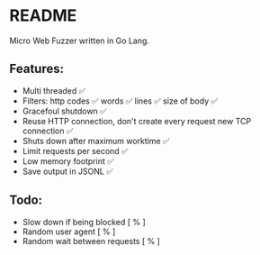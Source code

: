 # README
Micro Web Fuzzer written in Go Lang.


## Features:
- Multi threaded ✅
- Filters:
    http codes ✅
    words ✅
    lines ✅
    size of body ✅
- Gracefoul shutdown ✅
- Reuse HTTP connection, don't create every request new TCP connection ✅
- Shuts down after maximum worktime ✅
- Limit requests per second ✅
- Low memory footprint ✅
- Save output in JSONL ✅

## Todo:
- Slow down if being blocked [ % ]
- Random user agent [ % ]
- Random wait between requests [ % ]


